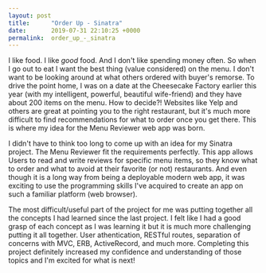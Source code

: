 ```yaml
---
layout: post
title:      "Order Up - Sinatra"
date:       2019-07-31 22:10:25 +0000
permalink:  order_up_-_sinatra
---
```



I like food. I like *good* food. And I don't like spending money often. So when I go out to eat I want the best thing (value considered) on the menu. I don't want to be looking around at what others ordered with buyer's remorse. To drive the point home, I was on a date at the Cheesecake Factory earlier this year (with my intelligent, powerful, beautiful wife-friend) and they have about 200 items on the menu. How to decide?! Websites like Yelp and others are great at pointing you to the right restaurant, but it's much more difficult to find recommendations for what to order once you get there. This is where my idea for the Menu Reviewer web app was born. 

I didn't have to think too long to come up with an idea for my Sinatra project. The Menu Reviewer fit the requirements perfectly. This app allows Users to read and write reviews for specific menu items, so they know what to order and what to avoid at their favorite (or not) restaurants. And even though it is a long way from being a deployable modern web app, it was exciting to use the programming skills I've acquired to create an app on such a familiar platform (web browser). 

The most difficult/useful part of the project for me was putting together all the concepts I had learned since the last project. I felt like I had a good grasp of each concept as I was learning it but it is much more challenging putting it all together. User athentication, RESTful routes, separation of concerns with MVC, ERB, ActiveRecord, and much more. Completing this project definitely increased my confidence and understanding of those topics and I'm excited for what is next!


